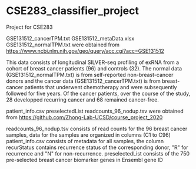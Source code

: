 # CSE283_classifier_project
Project for CSE283


GSE131512_cancerTPM.txt 
GSE131512_metaData.xlsx 
GSE131512_normalTPM.txt 
were obtained from https://www.ncbi.nlm.nih.gov/geo/query/acc.cgi?acc=GSE131512

This data consists of longitudinal SILVER-seq profiling of exRNA from a cohort of breast cancer patients (96) and controls (32). The normal data (GSE131512_normalTPM.txt) is from self-reported non-breast-cancer donors and the cancer data (GSE131512_cancerTPM.txt) is from breast-cancer patients that underwent chemotherapy and were subsequently followed for five years. Of the cancer patients, over the course of the study, 28 developped recurring cancer and 68 remained cancer-free. 


patient_info.csv
preselectedList
readcounts_96_nodup.tsv
were obtained from https://github.com/Zhong-Lab-UCSD/course_project_2020

readcounts_96_nodup.tsv consists of read counts for the 96 breast cancer samples, data for the samples are organized in columns (C1 to C96)
patient_info.csv consists of metadata for all samples, the column recurStatus contains recurrence status of the corresponding donor, "R" for recurrence and "N" for non-recurrence.
preselectedList consists of the 750 pre-selected breast cancer biomarker genes in Ensembl gene ID
